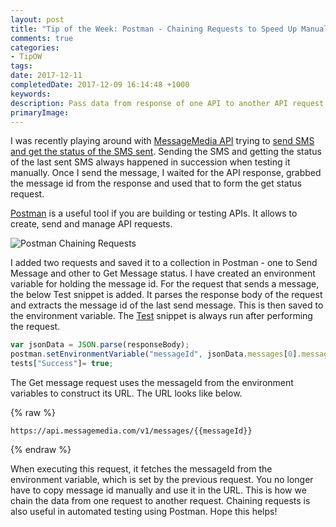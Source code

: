```yaml
---
layout: post
title: "Tip of the Week: Postman - Chaining Requests to Speed Up Manual API Tests"
comments: true
categories: 
- TipOW
tags: 
date: 2017-12-11
completedDate: 2017-12-09 16:14:48 +1000
keywords: 
description: Pass data from response of one API to another API request.
primaryImage: 
---
```


I was recently playing around with [MessageMedia API](https://www.messagemedia.com.au/) trying to [send SMS and get the status of the SMS sent](https://developers.messagemedia.com/code/messages-api-documentation/). Sending the SMS and getting the status of the last sent SMS always happened in succession when testing it manually. Once I send the message, I waited for the API response, grabbed the message id from the response and used that to form the get status request.

[Postman](https://www.getpostman.com/) is a useful tool if you are building or testing APIs. It allows to create, send and manage API requests. 

<img src="{{site.images_root}}/postman_chaining_requests.png" alt="Postman Chaining Requests" />

I added two requests and saved it to a collection in Postman - one to Send Message and other to Get Message status. I have created an environment variable for holding the message id. For the request that sends a message, the below Test snippet is added. It parses the response body of the request and extracts the message id of the last send message. This is then saved to the environment variable. The [Test](https://www.getpostman.com/docs/postman/scripts/test_scripts) snippet is always run after performing the request.

``` javascript
var jsonData = JSON.parse(responseBody);
postman.setEnvironmentVariable("messageId", jsonData.messages[0].message_id);
tests["Success"]= true;
```

The Get message request uses the messageId from the environment variables to construct its URL. The URL looks like below. 

{% raw %}
``` text
https://api.messagemedia.com/v1/messages/{{messageId}}
```
{% endraw %}

When executing this request, it fetches the messageId from the environment variable, which is set by the previous request. You no longer have to copy message id manually and use it in the URL. This is how we chain the data from one request to another request. Chaining requests is also useful in automated testing using Postman. Hope this helps!